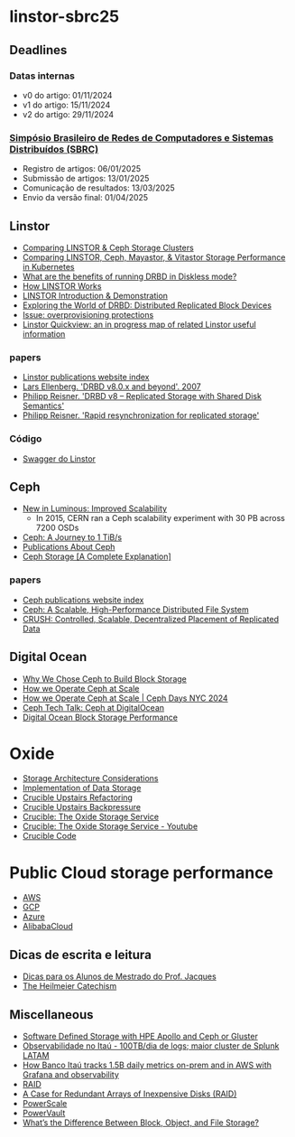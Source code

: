 # linstor-sbrc25

## Deadlines

### Datas internas
- v0 do artigo: 01/11/2024
- v1 do artigo: 15/11/2024
- v2 do artigo: 29/11/2024

### [Simpósio Brasileiro de Redes de Computadores e Sistemas Distribuídos (SBRC)](https://sbrc.sbc.org.br/2025/pt_br/)
- Registro de artigos: 06/01/2025
- Submissão de artigos: 13/01/2025
- Comunicação de resultados: 13/03/2025
- Envio da versão final: 01/04/2025

## Linstor
- [Comparing LINSTOR & Ceph Storage Clusters](https://linbit.com/blog/how-does-linstor-compare-to-ceph/)
- [Comparing LINSTOR, Ceph, Mayastor, & Vitastor Storage Performance in Kubernetes](https://linbit.com/blog/comparing-linstor-ceph-mayastor-vitastor-storage-performance-in-kubernetes/)
- [What are the benefits of running DRBD in Diskless mode?](https://linbit.com/blog/what-are-the-benefits-of-running-drbd-in-diskless-mode/)
- [How LINSTOR Works](https://linbit.com/drbd-user-guide/linstor-guide-1_0-en/#_how_linstor_works)
- [LINSTOR Introduction & Demonstration](https://www.youtube.com/watch?v=-pwQ1Zzm1IE)
- [Exploring the World of DRBD: Distributed Replicated Block Devices](https://www.ktpql.com/distributed-replicated-block-devices/)
- [Issue: overprovisioning protections](https://github.com/LINBIT/linstor-server/issues/377)
- [Linstor Quickview: an in progress map of related Linstor useful information](https://drive.google.com/file/d/12ohtcIUb6kirzCUJhsTTATeNUGnvV_sO/view?usp=sharing)

### papers
- [Linstor publications website index](https://linbit.com/drbd-user-guide/users-guide-drbd-8-4/#s-publications)
- [Lars Ellenberg. 'DRBD v8.0.x and beyond'. 2007](./papers/DRBD%208.0.x%20and%20beyond%20-%20Shared-Disk%20semantics%20on%20a%20Shared-Nothing%20Cluster.pdf)
- [Philipp Reisner. 'DRBD v8 – Replicated Storage with Shared Disk Semantics'](./papers/DRBD%20v8%20-%20Replicated%20Storage%20with%20Shared%20Disk%20Semantics.pdf)
- [Philipp Reisner. 'Rapid resynchronization for replicated storage'](./papers/Rapid%20resynchronization%20for%20replicated%20storage.pdf)

### Código
- [Swagger do Linstor](https://app.swaggerhub.com/apis-docs/Linstor/Linstor/1.19.0#/)

## Ceph
- [New in Luminous: Improved Scalability](https://ceph.com/community/new-luminous-scalability/)
    - In 2015, CERN ran a Ceph scalability experiment with 30 PB across 7200 OSDs
- [Ceph: A Journey to 1 TiB/s](https://ceph.io/en/news/blog/2024/ceph-a-journey-to-1tibps/)
- [Publications About Ceph](https://ceph.io/en/news/publications/)
- [Ceph Storage [A Complete Explanation]](https://www.lightbitslabs.com/blog/ceph-storage/)

### papers
- [Ceph publications website index](https://ceph.io/en/news/publications/)
- [Ceph: A Scalable, High-Performance Distributed File System](./papers/Ceph-%20A%20Scalable,%20High-Performance%20Distributed%20File%20System.pdf)
- [CRUSH: Controlled, Scalable, Decentralized Placement of Replicated Data](./papers/CRUSH%20-%20Controlled,%20Scalable,%20Decentralized%20Placement%20of%20Replicated%20Data.pdf)

## Digital Ocean
- [Why We Chose Ceph to Build Block Storage](https://www.digitalocean.com/blog/why-we-chose-ceph-to-build-block-storage)
- [How we Operate Ceph at Scale](https://ceph.com/assets/pdfs/events/2024/ceph-days-nyc/2024%20Ceph%20Day%20NYC%20How%20we%20Operate%20Ceph%20at%20Scale.pdf)
- [How we Operate Ceph at Scale | Ceph Days NYC 2024](https://www.youtube.com/watch?v=FmgZv_f8T8E)
- [Ceph Tech Talk: Ceph at DigitalOcean](https://www.youtube.com/watch?v=k_bTg72eOhU)
- [Digital Ocean Block Storage Performance](https://docs.digitalocean.com/products/volumes/details/features/)

# Oxide
- [Storage Architecture Considerations](https://rfd.shared.oxide.computer/rfd/60)
- [Implementation of Data Storage](https://rfd.shared.oxide.computer/rfd/0177)
- [Crucible Upstairs Refactoring](https://rfd.shared.oxide.computer/rfd/0444)
- [Crucible Upstairs Backpressure](https://rfd.shared.oxide.computer/rfd/0445)
- [Crucible: The Oxide Storage Service](https://oxide.computer/podcasts/oxide-and-friends/1734108)
- [Crucible: The Oxide Storage Service - Youtube](https://www.youtube.com/watch?v=UvEKSqBBcZw)
- [Crucible Code](https://github.com/oxidecomputer/crucible)

# Public Cloud storage performance
- [AWS](https://aws.amazon.com/pt/ebs/provisioned-iops/)
- [GCP](https://cloud.google.com/compute/docs/disks/performance#zonal_pd)
- [Azure](https://learn.microsoft.com/en-us/azure/virtual-machines/disks-types#disk-type-comparison)
- [AlibabaCloud](https://www.alibabacloud.com/help/en/ecs/user-guide/block-storage-performance#section-0hu-6dh-p6f)

## Dicas de escrita e leitura
- [Dicas para os Alunos de Mestrado do Prof. Jacques](http://www.dsc.ufcg.edu.br/~jacques/dicas.htm)
- [The Heilmeier Catechism](https://www.darpa.mil/work-with-us/heilmeier-catechism)

## Miscellaneous
- [Software Defined Storage with HPE Apollo and Ceph or Gluster](https://www.iistech.com/blog/software-defined-storage-with-hpe-apollo-and-ceph-or-gluster)
- [Observabilidade no Itaú - 100TB/dia de logs; maior cluster de Splunk LATAM](https://www.hipsters.tech/observabilidade-no-itau-hipsters-ponto-tech-334/)
- [How Banco Itaú tracks 1.5B daily metrics on-prem and in AWS with Grafana and observability](https://grafana.com/blog/2022/11/28/how-banco-itau-tracks-1.5b-daily-metrics-on-prem-and-in-aws-with-grafana-and-observability/)
- [RAID](https://en.wikipedia.org/wiki/RAID)
- [A Case for Redundant Arrays of Inexpensive Disks (RAID)](https://www.cs.cmu.edu/~garth/RAIDpaper/Patterson88.pdf)
- [PowerScale](https://www.dell.com/pt-br/shop/família-powerscale/sf/powerscale?hve=explore+powerscale)
- [PowerVault](https://www.dell.com/pt-br/shop/storage/sf/powervault?gacd=9687031-14004-5761040-273175705-0&dgc=ST&gad_source=1&gbraid=0AAAAACgzZXctUPk8vQ0fbPes4k-pcADj6&gclsrc=ds#compare-module)
- [What’s the Difference Between Block, Object, and File Storage?](https://aws.amazon.com/compare/the-difference-between-block-file-object-storage/)
